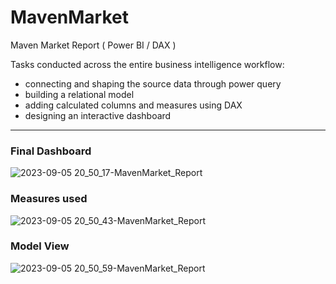 # MavenMarket
Maven Market Report ( Power BI / DAX )

Tasks conducted across the entire business intelligence workflow:
- connecting and shaping the source data through power query 
- building a relational model
- adding calculated columns and measures using DAX
- designing an interactive dashboard

---

###  Final Dashboard 
![2023-09-05 20_50_17-MavenMarket_Report](https://github.com/Al-b7q/MavenMarket/assets/144049398/fe50f27f-6424-4396-8551-621deeb103da)

###  Measures used 
![2023-09-05 20_50_43-MavenMarket_Report](https://github.com/Al-b7q/MavenMarket/assets/144049398/822ca4ae-4f9f-4a68-b0d9-020a6cc93cc8)

###  Model View 

![2023-09-05 20_50_59-MavenMarket_Report](https://github.com/Al-b7q/MavenMarket/assets/144049398/6cc2d4de-f607-4a5a-a209-b6a1597b1a5b)
